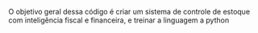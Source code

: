 O objetivo geral dessa código é criar um sistema de controle de estoque com inteligência fiscal e financeira, e treinar a linguagem a python
